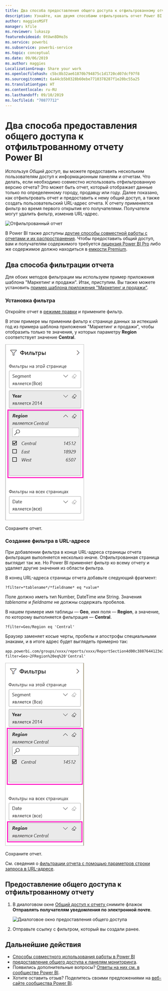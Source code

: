 ```yaml
---
title: Два способа предоставления общего доступа к отфильтрованному отчету Power BI
description: Узнайте, как двумя способами отфильтровать отчет Power BI и предоставить общий доступ к нему коллегам в организации.
author: maggiesMSFT
manager: kfile
ms.reviewer: lukaszp
featuredvideoid: 0tUwn8DHo3s
ms.service: powerbi
ms.subservice: powerbi-service
ms.topic: conceptual
ms.date: 09/06/2019
ms.author: maggies
LocalizationGroup: Share your work
ms.openlocfilehash: c5bc8b32ae61870b794875c1d1720cd07dcf97f8
ms.sourcegitcommit: 6a44cb5b0328b60ebe7710378287f1e20bc55a25
ms.translationtype: HT
ms.contentlocale: ru-RU
ms.lasthandoff: 09/10/2019
ms.locfileid: "70877712"
---
```

# <a name="two-ways-to-share-a-filtered-power-bi-report"></a>Два способа предоставления общего доступа к отфильтрованному отчету Power BI
Используя *Общий доступ*, вы можете предоставить нескольким пользователям доступ к информационным панелям и отчетам. Что делать, если необходимо совместно использовать отфильтрованную версию отчета? Это может быть отчет, который отображает данные только по определенному городу, продавцу или году. Далее показано, как отфильтровать отчет и предоставить к нему общий доступ, а также создать пользовательский URL-адрес отчета. К отчету применяется фильтр во время первого открытия его получателями. Получатели могут удалить фильтр, изменив URL-адрес. 

![Отфильтрованный отчет](media/service-share-reports/power-bi-share-filter-pane-report.png)

В Power BI также доступны [другие способы совместной работы с отчетами и их распространения](service-how-to-collaborate-distribute-dashboards-reports.md). Чтобы предоставить общий доступ, вам и получателям содержимого требуется [лицензия Power BI Pro](service-features-license-type.md) либо же содержимое должно находиться в [емкости Premium](service-premium-what-is.md). 

## <a name="two-ways-to-filter-a-report"></a>Два способа фильтрации отчета

Для обоих методов фильтрации мы используем пример приложения шаблона "Маркетинг и продажи". Итак, приступим. Вы также можете установить [пример шаблона приложения "Маркетинг и продажи"](https://appsource.microsoft.com/product/power-bi/microsoft-retail-analysis-sample.salesandmarketingsample?tab=Overview).

### <a name="set-a-filter"></a>Установка фильтра

Откройте отчет в [режиме правки](consumer/end-user-reading-view.md) и примените фильтр.

В этом примере мы применим фильтр к странице данных за истекший год из примера шаблона приложения "Маркетинг и продажи", чтобы отобразить только те значения, у которых параметру **Region** соответствует значение **Central**. 
 
![Панель "Фильтр отчета"](media/service-share-reports/power-bi-share-report-filter.png)

Сохраните отчет.

### <a name="create-a-filter-in-the-url"></a>Создание фильтра в URL-адресе

При добавлении фильтра в конце URL-адреса страницы отчета фильтрация выполняется несколько иначе. Отфильтрованная страница выглядит так же. Но Power BI применяет фильтр ко всему отчету и удаляет другие значения из области фильтра.  

В конец URL-адреса страницы отчета добавьте следующий фрагмент:
   
    ?filter=*tablename*/*fieldname* eq *value*
   
Поле должно иметь тип Number, DateTime или String. Значения *tablename* и *fieldname* не должны содержать пробелов.
   
В нашем примере имя таблицы — **Geo**, имя поля — **Region**, а значение, по которому выполняется фильтрация — **Central**.
   
    ?filter=Geo/Region eq 'Central'

Браузер заменяет косые черты, пробелы и апострофы специальными знаками, и в итоге адрес будет выглядеть примерно так:
   
    app.powerbi.com/groups/xxxx/reports/xxxx/ReportSection4d00c3887644123e310e?filter=Geo~2FRegion%20eq%20'Central'

![Отчет с фильтром в URL-адресе](media/service-share-reports/power-bi-share-report-filter-url.png)

Сохраните отчет.

См. сведения о [фильтрации отчета с помощью параметров строки запроса в URL-адресе](service-url-filters.md).

## <a name="share-the-filtered-report"></a>Предоставление общего доступа к отфильтрованному отчету

1. В диалоговом окне [Общий доступ к отчету ](service-share-dashboards.md) снимите флажок **Отправлять получателям уведомления по электронной почте**.

    ![Диалоговое окно предоставления общего доступа](media/service-share-reports/power-bi-share-report-dialog.png)

4. Отправьте ссылку с фильтром, который вы создали ранее.

## <a name="next-steps"></a>Дальнейшие действия
* [Способы совместного использования работы в Power BI](service-how-to-collaborate-distribute-dashboards-reports.md)
* [предоставление общего доступа к панелям мониторинга](service-share-dashboards.md).
* Появились дополнительные вопросы? [Ответы на них см. в сообществе Power BI](http://community.powerbi.com/).
* Хотите оставить отзыв? Поделитесь своими предложениями на [веб-сайте сообщества Power BI](https://community.powerbi.com/).

